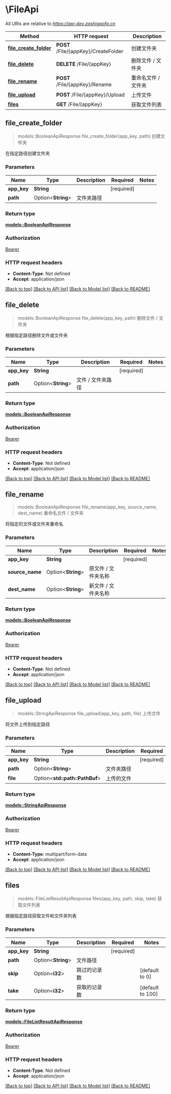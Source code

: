 # \FileApi

All URIs are relative to *https://api-dev.zashigaofa.cn*

Method | HTTP request | Description
------------- | ------------- | -------------
[**file_create_folder**](FileApi.md#file_create_folder) | **POST** /File/{appKey}/CreateFolder | 创建文件夹
[**file_delete**](FileApi.md#file_delete) | **DELETE** /File/{appKey} | 删除文件 / 文件夹
[**file_rename**](FileApi.md#file_rename) | **POST** /File/{appKey}/Rename | 重命名文件 / 文件夹
[**file_upload**](FileApi.md#file_upload) | **POST** /File/{appKey}/Upload | 上传文件
[**files**](FileApi.md#files) | **GET** /File/{appKey} | 获取文件列表



## file_create_folder

> models::BooleanApiResponse file_create_folder(app_key, path)
创建文件夹

在指定路径创建文件夹

### Parameters


Name | Type | Description  | Required | Notes
------------- | ------------- | ------------- | ------------- | -------------
**app_key** | **String** |  | [required] |
**path** | Option<**String**> | 文件夹路径 |  |

### Return type

[**models::BooleanApiResponse**](BooleanApiResponse.md)

### Authorization

[Bearer](../README.md#Bearer)

### HTTP request headers

- **Content-Type**: Not defined
- **Accept**: application/json

[[Back to top]](#) [[Back to API list]](../README.md#documentation-for-api-endpoints) [[Back to Model list]](../README.md#documentation-for-models) [[Back to README]](../README.md)


## file_delete

> models::BooleanApiResponse file_delete(app_key, path)
删除文件 / 文件夹

根据指定路径删除文件或文件夹

### Parameters


Name | Type | Description  | Required | Notes
------------- | ------------- | ------------- | ------------- | -------------
**app_key** | **String** |  | [required] |
**path** | Option<**String**> | 文件 / 文件夹路径 |  |

### Return type

[**models::BooleanApiResponse**](BooleanApiResponse.md)

### Authorization

[Bearer](../README.md#Bearer)

### HTTP request headers

- **Content-Type**: Not defined
- **Accept**: application/json

[[Back to top]](#) [[Back to API list]](../README.md#documentation-for-api-endpoints) [[Back to Model list]](../README.md#documentation-for-models) [[Back to README]](../README.md)


## file_rename

> models::BooleanApiResponse file_rename(app_key, source_name, dest_name)
重命名文件 / 文件夹

将指定的文件或文件夹重命名

### Parameters


Name | Type | Description  | Required | Notes
------------- | ------------- | ------------- | ------------- | -------------
**app_key** | **String** |  | [required] |
**source_name** | Option<**String**> | 原文件 / 文件夹名称 |  |
**dest_name** | Option<**String**> | 新文件 / 文件夹名称 |  |

### Return type

[**models::BooleanApiResponse**](BooleanApiResponse.md)

### Authorization

[Bearer](../README.md#Bearer)

### HTTP request headers

- **Content-Type**: Not defined
- **Accept**: application/json

[[Back to top]](#) [[Back to API list]](../README.md#documentation-for-api-endpoints) [[Back to Model list]](../README.md#documentation-for-models) [[Back to README]](../README.md)


## file_upload

> models::StringApiResponse file_upload(app_key, path, file)
上传文件

将文件上传到指定路径

### Parameters


Name | Type | Description  | Required | Notes
------------- | ------------- | ------------- | ------------- | -------------
**app_key** | **String** |  | [required] |
**path** | Option<**String**> | 文件夹路径 |  |
**file** | Option<**std::path::PathBuf**> | 上传的文件 |  |

### Return type

[**models::StringApiResponse**](StringApiResponse.md)

### Authorization

[Bearer](../README.md#Bearer)

### HTTP request headers

- **Content-Type**: multipart/form-data
- **Accept**: application/json

[[Back to top]](#) [[Back to API list]](../README.md#documentation-for-api-endpoints) [[Back to Model list]](../README.md#documentation-for-models) [[Back to README]](../README.md)


## files

> models::FileListResultApiResponse files(app_key, path, skip, take)
获取文件列表

根据指定路径获取文件和文件夹列表

### Parameters


Name | Type | Description  | Required | Notes
------------- | ------------- | ------------- | ------------- | -------------
**app_key** | **String** |  | [required] |
**path** | Option<**String**> | 文件路径 |  |
**skip** | Option<**i32**> | 跳过的记录数 |  |[default to 0]
**take** | Option<**i32**> | 获取的记录数 |  |[default to 100]

### Return type

[**models::FileListResultApiResponse**](FileListResultApiResponse.md)

### Authorization

[Bearer](../README.md#Bearer)

### HTTP request headers

- **Content-Type**: Not defined
- **Accept**: application/json

[[Back to top]](#) [[Back to API list]](../README.md#documentation-for-api-endpoints) [[Back to Model list]](../README.md#documentation-for-models) [[Back to README]](../README.md)

